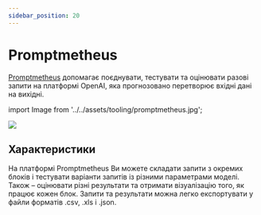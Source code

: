 ```yaml
---
sidebar_position: 20
---
```


# Promptmetheus

[Promptmetheus](https://promptmetheus.com) допомагає поєднувати, тестувати та оцінювати разові запити на платформі OpenAI, яка прогнозовано перетворює вхідні дані на вихідні.

import Image from '../../assets/tooling/promptmetheus.jpg';

<div style={{textAlign: 'center'}}>
  <img src={Image} style={{width: "750px"}} />
</div>

## Характеристики

На платформі Promptmetheus Ви можете складати запити з окремих блоків і тестувати варіанти запитів із різними параметрами моделі. Також – оцінювати різні результати та отримати візуалізацію того, як працює кожен блок. Запити та результати можна легко експортувати у файли форматів .csv, .xls і .json. 
